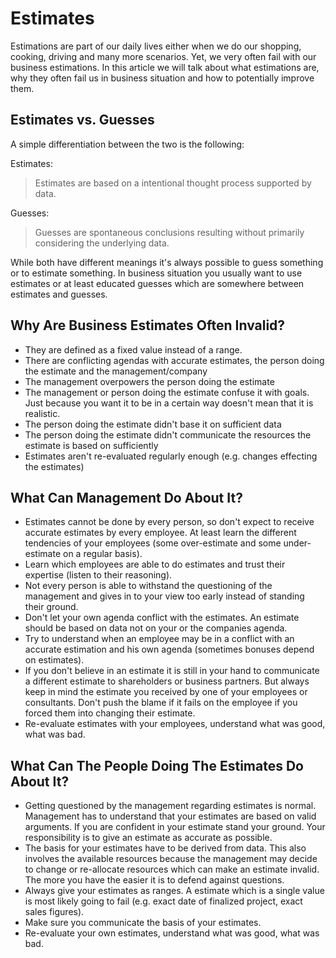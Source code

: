 # Estimates

Estimations are part of our daily lives either when we do our shopping, cooking, driving and many more scenarios. Yet, we very often fail with our business estimations. In this article we will talk about what estimations are, why they often fail us in business situation and how to potentially improve them.

## Estimates vs. Guesses

A simple differentiation between the two is the following:

Estimates:

> Estimates are based on a intentional thought process supported by data.

Guesses:

> Guesses are spontaneous conclusions resulting without primarily considering the underlying data.

While both have different meanings it's always possible to guess something or to estimate something. In business situation you usually want to use estimates or at least educated guesses which are somewhere between estimates and guesses.

## Why Are Business Estimates Often Invalid?

* They are defined as a fixed value instead of a range.
* There are conflicting agendas with accurate estimates, the person doing the estimate and the management/company
* The management overpowers the person doing the estimate
* The management or person doing the estimate confuse it with goals. Just because you want it to be in a certain way doesn't mean that it is realistic.
* The person doing the estimate didn't base it on sufficient data
* The person doing the estimate didn't communicate the resources the estimate is based on sufficiently
* Estimates aren't re-evaluated regularly enough (e.g. changes effecting the estimates)

## What Can Management Do About It?

* Estimates cannot be done by every person, so don't expect to receive accurate estimates by every employee. At least learn the different tendencies of your employees (some over-estimate and some under-estimate on a regular basis).
* Learn which employees are able to do estimates and trust their expertise (listen to their reasoning).
* Not every person is able to withstand the questioning of the management and gives in to your view too early instead of standing their ground.
* Don't let your own agenda conflict with the estimates. An estimate should be based on data not on your or the companies agenda.
* Try to understand when an employee may be in a conflict with an accurate estimation and his own agenda (sometimes bonuses depend on estimates).
* If you don't believe in an estimate it is still in your hand to communicate a different estimate to shareholders or business partners. But always keep in mind the estimate you received by one of your employees or consultants. Don't push the blame if it fails on the employee if you forced them into changing their estimate.
* Re-evaluate estimates with your employees, understand what was good, what was bad.

## What Can The People Doing The Estimates Do About It?

* Getting questioned by the management regarding estimates is normal. Management has to understand that your estimates are based on valid arguments. If you are confident in your estimate stand your ground. Your responsibility is to give an estimate as accurate as possible.
* The basis for your estimates have to be derived from data. This also involves the available resources because the management may decide to change or re-allocate resources which can make an estimate invalid. The more you have the easier it is to defend against questions.
* Always give your estimates as ranges. A estimate which is a single value is most likely going to fail (e.g. exact date of finalized project, exact sales figures).
* Make sure you communicate the basis of your estimates.
* Re-evaluate your own estimates, understand what was good, what was bad.
